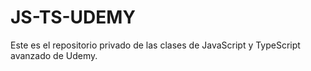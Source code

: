 # JS-TS-UDEMY

Este es el repositorio privado de las clases de JavaScript y TypeScript avanzado de Udemy.